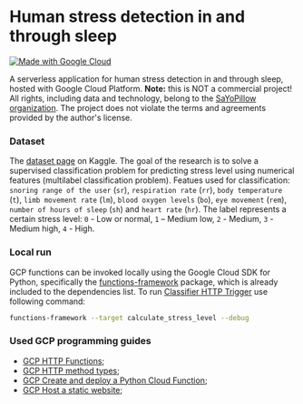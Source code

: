 # Human stress detection in and through sleep

[![Made with Google Cloud](https://img.shields.io/badge/Google_Cloud-4285F4?style=for-the-badge&logo=google-cloud&logoColor=white)](https://cloud.google.com/)

A serverless application for human stress detection in and through sleep, hosted with Google Cloud Platform. **Note:** this is NOT a commercial project! All rights, including data and technology, belong to the [SaYoPillow organization](https://arxiv.org/abs/2007.07377). The project does not violate the terms and agreements provided by the author's license.

### Dataset

The [dataset page](https://www.kaggle.com/datasets/laavanya/human-stress-detection-in-and-through-sleep) on Kaggle. The goal of the research is to solve a supervised classification problem for predicting stress level using numerical features (multilabel classification problem). Featues used for classification: `snoring range of the user` (`sr`), `respiration rate` (`rr`), `body temperature` (`t`), `limb movement rate` (`lm`), `blood oxygen levels` (`bo`), `eye movement` (`rem`), `number of hours of sleep` (`sh`) and `heart rate` (`hr`). The label represents a certain stress level: `0` - Low or normal, `1` – Medium low, `2` - Medium, `3` - Medium high, `4` - High.

### Local run

GCP functions can be invoked locally using the Google Cloud SDK for Python, specifically the [functions-framework](https://pypi.org/project/functions-framework/) package, which is already included to the dependencies list. To run [Classifier HTTP Trigger](./src/functions/classifier) use following command:

```sh
functions-framework --target calculate_stress_level --debug
```

### Used GCP programming guides

 - [GCP HTTP Functions](https://cloud.google.com/functions/docs/writing/http);
 - [GCP HTTP method types](https://cloud.google.com/functions/docs/samples/functions-http-method);
 - [GCP Create and deploy a Python Cloud Function](https://cloud.google.com/functions/docs/create-deploy-python);
 - [GCP Host a static website](https://cloud.google.com/storage/docs/hosting-static-website);
